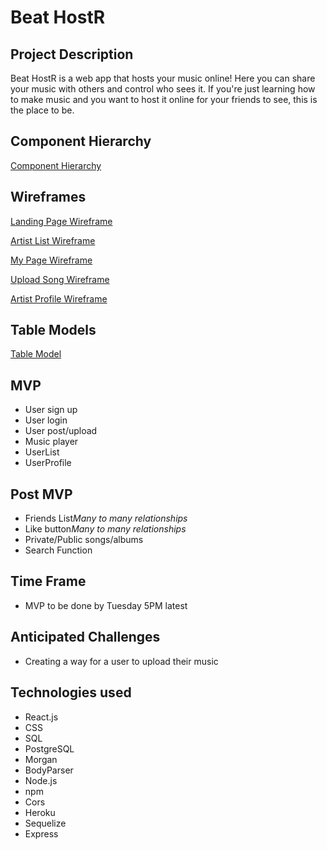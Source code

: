 # Beat HostR

## Project Description

Beat HostR is a web app that hosts your music online! Here you can share your music with others and control who sees it. If you're just learning how to make music and you want to host it online for your friends to see, this is the place to be.

## Component Hierarchy

[Component Hierarchy](readme_imgs/component-hierarchy.jpg)

## Wireframes

[Landing Page Wireframe](readme_imgs/landing-page.jpg)

[Artist List Wireframe](readme_imgs/artist-list.jpg)

[My Page Wireframe](readme_imgs/my-page.jpg)

[Upload Song Wireframe](readme_imgs/upload_song.jpg)

[Artist Profile Wireframe](readme_imgs/artist-profile.jpg)

## Table Models

[Table Model](readme_imgs/table.jpg)

## MVP

- User sign up
- User login
- User post/upload
- Music player
- UserList
- UserProfile

## Post MVP

- Friends List*Many to many relationships*
- Like button*Many to many relationships*
- Private/Public songs/albums
- Search Function

## Time Frame

- MVP to be done by Tuesday 5PM latest

## Anticipated Challenges

- Creating a way for a user to upload their music

## Technologies used

- React.js
- CSS
- SQL
- PostgreSQL
- Morgan
- BodyParser
- Node.js
- npm
- Cors
- Heroku
- Sequelize
- Express
